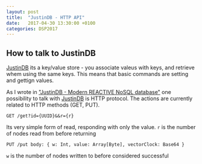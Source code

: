 ```yaml
---
layout: post
title:  "JustinDB - HTTP API"
date:   2017-04-30 13:30:00 +0100
categories: DSP2017
---
```


## How to talk to JustinDB
[JustinDB][justindb] its a key/value store - you associate valeus with keys, and retrieve whem using the same keys. This means that basic commands are setting and gettign values.

As I wrote in ["JustinDB - Modern REACTIVE NoSQL database"][justindb-reactive-database] one possibility to talk with [JustinDB][justindb] is HTTP protocol. The actions are currently related to HTTP methods (GET, PUT).

```
GET /get?id={UUID}&&r={r}
```

Its very simple form of read, responding with only the value. `r` is the number of nodes read from before returning

```
PUT /put body: { w: Int, value: Array[Byte], vectorClock: Base64 }
```
`w` is the number of nodes written to before considered successful

[justindb]: https://github.com/speedcom/JustinDB
[justindb-reactive-database]: http://speedcom.github.io/dsp2017/2017/03/14/justindb-modern-reactive-nosql-database.html